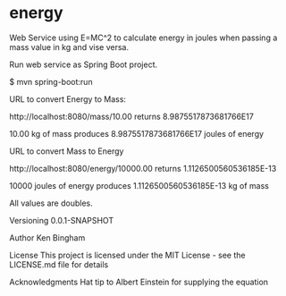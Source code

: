 # energy

Web Service using E=MC^2 to calculate energy in joules when passing a mass value in kg and vise versa.

Run web service as Spring Boot project.

$ mvn spring-boot:run

URL to convert Energy to Mass:

http://localhost:8080/mass/10.00  returns 8.9875517873681766E17

10.00 kg of mass produces 8.9875517873681766E17 joules of energy

URL to convert Mass to Energy

http://localhost:8080/energy/10000.00 returns 1.1126500560536185E-13

10000 joules of energy produces 1.1126500560536185E-13 kg of mass

All values are doubles.

Versioning
0.0.1-SNAPSHOT

Author
Ken Bingham

License
This project is licensed under the MIT License - see the LICENSE.md file for details

Acknowledgments
Hat tip to Albert Einstein for supplying the equation
